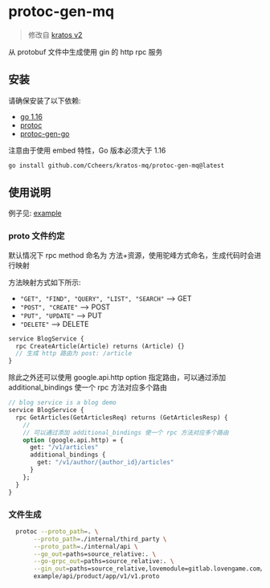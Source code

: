 # protoc-gen-mq

> 修改自 [kratos v2](https://github.com/go-kratos/kratos/tree/main/cmd/protoc-gen-go-http)

从 protobuf 文件中生成使用 gin 的 http rpc 服务
## 安装

请确保安装了以下依赖:

- [go 1.16](https://golang.org/dl/)
- [protoc](https://github.com/protocolbuffers/protobuf)
- [protoc-gen-go](https://github.com/protocolbuffers/protobuf-go)

注意由于使用 embed 特性，Go 版本必须大于 1.16

```bash
go install github.com/Ccheers/kratos-mq/protoc-gen-mq@latest
```

## 使用说明

例子见: [example](./example)

### proto 文件约定

默认情况下 rpc method 命名为 方法+资源，使用驼峰方式命名，生成代码时会进行映射

方法映射方式如下所示:

- `"GET", "FIND", "QUERY", "LIST", "SEARCH"`  --> GET
- `"POST", "CREATE"`  --> POST
- `"PUT", "UPDATE"`  --> PUT
- `"DELETE"`  --> DELETE

```protobuf
service BlogService {
  rpc CreateArticle(Article) returns (Article) {}
  // 生成 http 路由为 post: /article
}
```

除此之外还可以使用 google.api.http option 指定路由，可以通过添加 additional_bindings 使一个 rpc 方法对应多个路由

```protobuf
// blog service is a blog demo
service BlogService {
  rpc GetArticles(GetArticlesReq) returns (GetArticlesResp) {
    // 
    // 可以通过添加 additional_bindings 使一个 rpc 方法对应多个路由
    option (google.api.http) = {
      get: "/v1/articles"
      additional_bindings {
        get: "/v1/author/{author_id}/articles"
      }
    };
  }
}
```

### 文件生成

```bash
  protoc --proto_path=. \
       --proto_path=./internal/third_party \
       --proto_path=./internal/api \
       --go_out=paths=source_relative:. \
       --go-grpc_out=paths=source_relative:. \
       --gin_out=paths=source_relative,lovemodule=gitlab.lovengame.com/app/tsang/internal:. \
       example/api/product/app/v1/v1.proto
```
